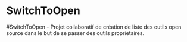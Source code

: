 # SwitchToOpen


#SwitchToOpen - Projet collaboratif de création de liste des outils open source dans le but de se passer des outils proprietaires. 
